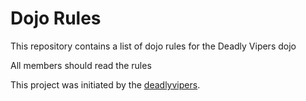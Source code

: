 Dojo Rules
==========

This repository contains a list of dojo rules for the Deadly Vipers dojo

All members should read the rules

This project was initiated by the [deadlyvipers](https://github.com/deadlyvipers). 
